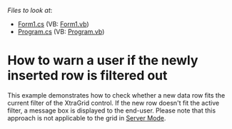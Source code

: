 <!-- default file list -->
*Files to look at*:

* [Form1.cs](./CS/Form1.cs) (VB: [Form1.vb](./VB/Form1.vb))
* [Program.cs](./CS/Program.cs) (VB: [Program.vb](./VB/Program.vb))
<!-- default file list end -->
# How to warn a user if the newly inserted row is filtered out


<p>This example demonstrates how to check whether a new data row fits the current filter of the XtraGrid control. If the new row doesn't fit the active filter, a message box is displayed to the end-user. Please note that this approach is not applicable to the grid in <a href="http://documentation.devexpress.com/#WindowsForms/CustomDocument2990">Server Mode</a>.</p>

<br/>


